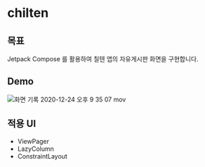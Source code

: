 # chilten
## 목표
Jetpack Compose 를 활용하여 칠텐 앱의 자유게시판 화면을 구현합니다.

## Demo

![화면 기록 2020-12-24 오후 9 35 07 mov](https://user-images.githubusercontent.com/48344355/103089089-42525a80-4630-11eb-9183-3a6269b89a1f.gif)

## 적용 UI
- ViewPager
- LazyColumn
- ConstraintLayout
